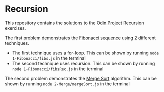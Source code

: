# Recursion

This repository contains the solutions to the [Odin Project](https://www.theodinproject.com/lessons/javascript-recursion#project-merge-sort) Recursion exercises.

The first problem demonstrates the [Fibonacci sequence](https://en.wikipedia.org/wiki/Fibonacci_number) using 2 different techniques.

- The first technique uses a for-loop. This can be shown by running `node 1-Fibonacci/fibs.js` in the terminal
- The second technique uses recursion. This can be shown by running `node 1-Fibonacci/fibsRec.js` in the terminal

The second problem demonstrates the [Merge Sort](https://en.wikipedia.org/wiki/Merge_sort) algorithm. This can be shown by running `node 2-Merge/mergeSort.js` in the terminal
